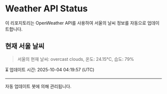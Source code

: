 
# Weather API Status

이 리포지토리는 OpenWeather API를 사용하여 서울의 날씨 정보를 자동으로 업데이트합니다.

## 현재 서울 날씨
> 서울의 현재 날씨: overcast clouds, 온도: 24.15°C, 습도: 79%

⏳ 업데이트 시간: 2025-10-04 04:19:57 (UTC)

---
자동 업데이트 봇에 의해 관리됩니다.

